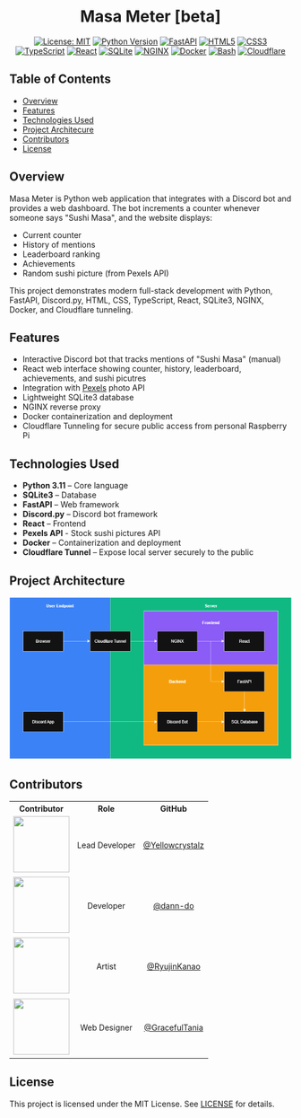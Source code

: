 <div align= center>
	<h1>Masa Meter [beta]</h1>

[![License: MIT](https://img.shields.io/badge/License-MIT-yellow.svg)](LICENSE)
[![Python Version](https://img.shields.io/badge/Python-3.11-blue)](https://www.python.org/)
[![FastAPI](https://img.shields.io/badge/FastAPI-009688?style=flat&logo=fastapi&logoColor=white)](https://fastapi.tiangolo.com/)
[![HTML5](https://img.shields.io/badge/HTML5-E34F26?style=flat&logo=html5&logoColor=white)](https://developer.mozilla.org/en-US/docs/Web/HTML)
[![CSS3](https://img.shields.io/badge/CSS3-1572B6?style=flat&logo=css3&logoColor=white)](https://developer.mozilla.org/en-US/docs/Web/CSS)
[![TypeScript](https://img.shields.io/badge/TypeScript-3178C6?style=flat&logo=typescript&logoColor=white)](https://www.typescriptlang.org/)
[![React](https://img.shields.io/badge/React-20232A?style=flat&logo=react&logoColor=61DAFB)](https://react.dev/)
[![SQLite](https://img.shields.io/badge/SQLite-003B57?style=flat&logo=sqlite&logoColor=white)](https://www.sqlite.org/)
[![NGINX](https://img.shields.io/badge/NGINX-009639?style=flat&logo=nginx&logoColor=white)](https://nginx.org/)
[![Docker](https://img.shields.io/badge/Docker-Ready-blue)](https://www.docker.com/)
[![Bash](https://img.shields.io/badge/Bash-4EAA25?style=flat&logo=gnu-bash&logoColor=white)](https://www.gnu.org/software/bash/)
[![Cloudflare](https://img.shields.io/badge/Cloudflare-FF7800?style=flat&logo=cloudflare&logoColor=white)](https://www.cloudflare.com/)


</div>

## Table of Contents
- [Overview](#overview)
- [Features](#features)
- [Technologies Used](#technologies-used)
- [Project Architecure](#project-architecture)
- [Contributors](#contributors)
- [License](#license)

## Overview
Masa Meter is Python web application that integrates with a Discord bot and provides a web dashboard. The bot increments a counter whenever someone says "Sushi Masa", and the website displays:
- Current counter
- History of mentions
- Leaderboard ranking
- Achievements
- Random sushi picture (from Pexels API)

This project demonstrates modern full-stack development with Python, FastAPI, Discord.py, HTML, CSS, TypeScript, React, SQLite3, NGINX, Docker, and Cloudflare tunneling.

## Features
- Interactive Discord bot that tracks mentions of "Sushi Masa" (manual)
- React web interface showing counter, history, leaderboard, achievements, and sushi picutres
- Integration with <a href="https://www.pexels.com/">Pexels</a> photo API
- Lightweight SQLite3 database
- NGINX reverse proxy
- Docker containerization and deployment
- Cloudflare Tunneling for secure public access from personal Raspberry Pi

## Technologies Used
- **Python 3.11** – Core language  
- **SQLite3** – Database  
- **FastAPI** – Web framework
- **Discord.py** – Discord bot framework
- **React** – Frontend 
- **Pexels API** - Stock sushi pictures API
- **Docker** – Containerization and deployment
- **Cloudflare Tunnel** – Expose local server securely to the public

## Project Architecture
![Project Architecure](docs/architecture.png)

## Contributors
<table>
  <tr>
    <th>Contributor</th>
    <th>Role</th>
    <th>GitHub</th>
  </tr>
  <tr>
    <td align="center"><img src="https://github.com/yellowcrystalz.png" width="100" height="100"/></td>
    <td align="center">Lead Developer</td>
    <td align="center"><a href="https://github.com/yellowcrystalz">@Yellowcrystalz</a></td>
  </tr>
  <tr>
    <td align="center"><img src="https://github.com/dann-do.png" width="100" height="100"/></td>
    <td align="center">Developer</td>
    <td align="center"><a href="https://github.com/dann-do">@dann-do</a></td>
  </tr>
  <tr>
    <td align="center"><img src="https://github.com/RyujinKanao.png" width="100" height="100"/></td>
    <td align="center">Artist</td>
    <td align="center"><a href="https://github.com/RyujinKanao">@RyujinKanao</a></td>
  </tr>
  <tr>
    <td align="center"><img src="https://github.com/GracefulTania.png" width="100" height="100"/></td>
    <td align="center">Web Designer</td>
    <td align="center"><a href="https://github.com/GracefulTania">@GracefulTania</a></td>
  </tr>
</table>

## License
This project is licensed under the MIT License. See [LICENSE](LICENSE) for details.